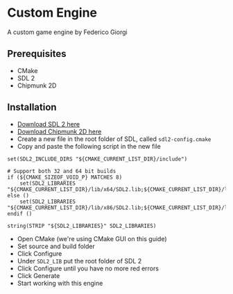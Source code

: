 # Custom Engine
A custom game engine by Federico Giorgi

## Prerequisites
- CMake
- SDL 2
- Chipmunk 2D

## Installation
- [Download SDL 2 here](https://www.libsdl.org/release/SDL2-devel-2.0.20-VC.zip)
- [Download Chipmunk 2D here](https://chipmunk-physics.net/downloads.php)
- Create a new file in the root folder of SDL, called `sdl2-config.cmake`
- Copy and paste the following script in the new file 
```
set(SDL2_INCLUDE_DIRS "${CMAKE_CURRENT_LIST_DIR}/include")

# Support both 32 and 64 bit builds
if (${CMAKE_SIZEOF_VOID_P} MATCHES 8)
	set(SDL2_LIBRARIES "${CMAKE_CURRENT_LIST_DIR}/lib/x64/SDL2.lib;${CMAKE_CURRENT_LIST_DIR}/lib/x64/SDL2main.lib")
else ()
	set(SDL2_LIBRARIES "${CMAKE_CURRENT_LIST_DIR}/lib/x86/SDL2.lib;${CMAKE_CURRENT_LIST_DIR}/lib/x86/SDL2main.lib")
endif ()

string(STRIP "${SDL2_LIBRARIES}" SDL2_LIBRARIES)
```
- Open CMake (we're using CMake GUI on this guide)
- Set source and build folder
- Click Configure
- Under `SDL2_LIB` put the root folder of SDL 2
- Click Configure until you have no more red errors
- Click Generate
- Start working with this engine
